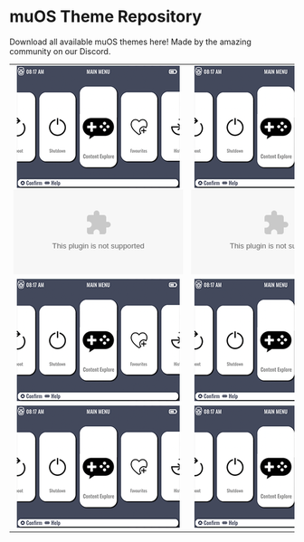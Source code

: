 # muOS Theme Repository

Download all available muOS themes here! Made by the amazing community on our Discord.

|             |   |  |
:-------------------------:|:-------------------------:|:-------------------------:
![GarstardOS](/preview/GarstardOS.png)  ![GarstardOS Download](https://github.com/VagueParade/themes-testing/releases/download/2024-05-16_1528/GarstardOS.zip)|  ![GarstardOS](/preview/GarstardOS.png)  ![GarstardOS Download](https://github.com/VagueParade/themes-testing/releases/download/2024-05-16_1528/GarstardOS.zip)|  ![GarstardOS](/preview/GarstardOS.png)
![GarstardOS](/preview/GarstardOS.png)  |  ![GarstardOS](/preview/GarstardOS.png)  |  ![GarstardOS](/preview/GarstardOS.png)
![GarstardOS](/preview/GarstardOS.png)  |  ![GarstardOS](/preview/GarstardOS.png)  |  ![GarstardOS](/preview/GarstardOS.png)
